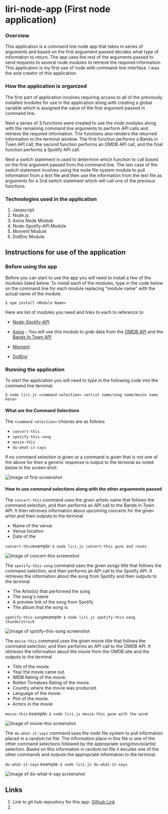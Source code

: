 # liri-node-app (First node application)

### Overview
This application is a command line node app that takes in series of arguments and based on the first arguement passed decides what type of information to return.  The app uses the rest of the arguments passed to send requests to several node modules to retrieve the required information.  This application is my first use of node with command-line interface.  I was the sole creator of this application.

### How the application is organized
The first part of application involves requiring access to all of the previously installed modules for use in the application along with creating a global variable which is assigned the value of the first argument passed in command line.  

Next a series of 3 functions were created to use the node modules along with the remaining command line arguments to perform API calls and retrieve the required information.  The functions also renders the returned information to the terminal window.  The first function performs a Bands in Town API call, the second function performs an OMDB API call, and the final function performs a Spotify API call.

Next a switch statement is used to determine which function to call based on the first argument passed from the command line.  The last case of the switch statement involves using the node file system module to pull information from a text file and then use the information from the text file as arguments for a 2nd switch statement which will call one of the previous functions.

### Technologies used in the application
1.  Javascript
2.  Node.js
3.  Axios Node Module
4.  Node-Spotify-API Module
5.  Moment Module
6.  DotEnv Module


## Instructions for use of the application
### Before using the app
Before you can start to use the app you will need to install a few of the modules listed below.  To install each of the modules, type in the code below on the command line for each module replacing "module name" with the actual name of the module.

`$ npm install <Module Name>`

Here are list of modules you need and links to each to reference to:
* [Node-Spotify-API](https://www.npmjs.com/package/node-spotify-api)
* [Axios](https://www.npmjs.com/package/axios) - You will use this module to grab data from the [OMDB API](http://www.omdbapi.com/) and the [Bands In Town API](http://www.artists.bandsintown.com/bandsintown-api)

* [Moment](https://www.npmjs.com/package/moment)
* [DotEnv](https://www.npmjs.com/package/dotenv)

### Running the application
To start the application you will need to type in the following code into the command line terminal.

`$ node liri.js <command-selection> <artist name/song name/movie name here>`

#### What are the Command Selections
The `<command-selection>` choices are as follows:
  - `concert-this`
  - `spotify-this-song`
  - `movie-this`
  - `do-what-it-says`

  If no command selection is given or a command is given that is not one  of the above for then a generic response is output to the terminal as noted below in the screen shot:

  ![Image of first screenshot](images/liri1.png)


#### How to use command selections along with the other arguements passed
The `concert-this` command uses the given artists name that follows the command selection, and then performs an API call to the Bands in Town API.  It then retrieves information about upcoming concerts for the given artist and then outputs to the terminal 

  - Name of the venue
  - Venue location
  - Date of the 
  
  `concert-this`example: `$ node liri.js concert-this guns and roses`

  ![Image of concert-this screenshot](images/ct-liri.png)



The `spotify-this-song` command uses the given songs title that follows the command selection, and then performs an API call to the Spotify API.  It retrieves the information about the song from Spotify and then outputs to the terminal

  - The Artist(s) that performed the song
  - The song's name
  - A preview link of the song from Spotify
  - The album that the song is 
  
  `spotify-this-song`example: `$ node liri.js spotify-this-song thunderstruck`

  ![Image of spotify-this-song screenshot](images/sts-liri.png)


The `movie-this` command uses the given movie title that follows the command selection, and then performs an API call to the OMDB API.  It retrieves the information about the movie from the OMDB site and the outputs to the terminal

  - Title of the movie.
  - Year the movie came out.
  - IMDB Rating of the movie.
  - Rotten Tomatoes Rating of the movie.
  - Country where the movie was produced.
  - Language of the movie.
  - Plot of the movie.
  - Actors in the movie

  `movie-this` example: `$ node liri.js movie-this gone with the wind`

  ![Image of movie-this screenshot](images/mt-liri.png)

The `do-what-it-says` command uses the node file system to pull information placed in a random.txt file.  The information place in this file is one of the other command selections followed by the appropriate song/movie/artist selection.  Based on this information in random.txt file it excutes one of the other commands and outputs the appropriate information to the terminal.

  `do-what-it-says` example: `$ node liri.js do-what-it-says`

  ![Image of do-what-it-say screenshot](images/dwis-liri.png)


## Links
1.  Link to git hub repository for this app:  [Github Link](https://github.com/eozuna3/liri-node-app/blob/master/liri.js)
2.  
